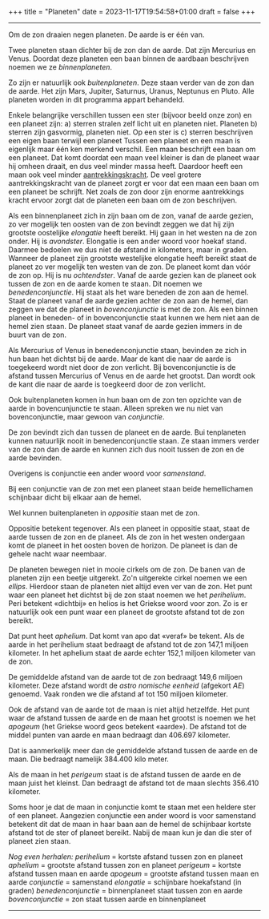 +++
title = "Planeten"
date = 2023-11-17T19:54:58+01:00
draft = false
+++

---
Om de zon draaien negen planeten. De aarde is er één van.

Twee planeten staan dichter bij de zon dan de aarde. Dat zijn Mercurius
en Venus. Doordat deze planeten een baan binnen de aardbaan beschrijven
noemen we ze *binnenplaneten*.

Zo zijn er natuurlijk ook *buitenplaneten*. Deze staan verder van de zon
dan de aarde. Het zijn Mars, Jupiter, Saturnus, Uranus, Neptunus en
Pluto. Alle planeten worden in dit programma appart behandeld.

Enkele belangrijke verschillen tussen een ster (bijvoor beeld onze zon)
en een planeet zijn: a) sterren stralen zelf licht uit en planeten niet.
Planeten b) sterren zijn gasvormig, planeten niet. Op een ster is c)
sterren beschrijven een eigen baan terwijl een planeet Tussen een
planeet en een maan is eigenlijk maar één ken merkend verschil. Een maan
beschrijft een baan om een planeet. Dat komt doordat een maan veel
kleiner is dan de planeet waar hij omheen draait, en dus veel minder
massa heeft. Daardoor heeft een maan ook veel minder
[aantrekkingskracht](/encyclopedie/aantrekkingskracht). De veel grotere
aantrekkingskracht van de planeet zorgt er voor dat een maan een baan om
een planeet be schrijft. Net zoals de zon door zijn enorme aantrekkings
kracht ervoor zorgt dat de planeten een baan om de zon beschrijven.

Als een binnenplaneet zich in zijn baan om de zon, vanaf de aarde
gezien, zo ver mogelijk ten oosten van de zon bevindt zeggen we dat hij
zijn grootste oostelijke *elongatie* heeft bereikt. Hij gaan in het
westen na de zon onder. Hij is *avondster*. Elongatie is een ander woord
voor hoekaf stand. Daarmee bedoelen we dus niet de afstand in
kilometers, maar in graden. Wanneer de planeet zijn grootste westelijke
elongatie heeft bereikt staat de planeet zo ver mogelijk ten westen van
de zon. De planeet komt dan vóór de zon op. Hij is nu *ochtendster*.
Vanaf de aarde gezien kan de planeet ook tussen de zon en de aarde komen
te staan. Dit noemen we *benedenconjunctie*. Hij staat als het ware
beneden de zon aan de hemel. Staat de planeet vanaf de aarde gezien
achter de zon aan de hemel, dan zeggen we dat de planeet in
*bovenconjunctie* is met de zon. Als een binnen planeet in beneden- of
in bovenconjunctie staat kunnen we hem niet aan de hemel zien staan. De
planeet staat vanaf de aarde gezien immers in de buurt van de zon.

Als Mercurius of Venus in benedenconjunctie staan, bevinden ze zich in
hun baan het dichtst bij de aarde. Maar de kant die naar de aarde is
toegekeerd wordt niet door de zon verlicht. Bij bovenconjunctie is de
afstand tussen Mercurius of Venus en de aarde het grootst. Dan wordt ook
de kant die naar de aarde is toegkeerd door de zon verlicht.

Ook buitenplaneten komen in hun baan om de zon ten opzichte van de aarde
in bovencunjunctie te staan. Alleen spreken we nu niet van
bovenconjunctie, maar gewoon van *conjunctie*.

De zon bevindt zich dan tussen de planeet en de aarde. Bui tenplaneten
kunnen natuurlijk nooit in benedenconjunctie staan. Ze staan immers
verder van de zon dan de aarde en kunnen zich dus nooit tussen de zon en
de aarde bevinden.

Overigens is conjunctie een ander woord voor *samenstand*.

Bij een conjunctie van de zon met een planeet staan beide hemellichamen
schijnbaar dicht bij elkaar aan de hemel.

Wel kunnen buitenplaneten in *oppositie* staan met de zon.

Oppositie betekent tegenover. Als een planeet in oppositie staat, staat
de aarde tussen de zon en de planeet. Als de zon in het westen ondergaan
komt de planeet in het oosten boven de horizon. De planeet is dan de
gehele nacht waar neembaar.

De planeten bewegen niet in mooie cirkels om de zon. De banen van de
planeten zijn een beetje uitgerekt. Zo'n uitgerekte cirkel noemen we
een *ellips*. Hierdoor staan de planeten niet altijd even ver van de
zon. Het punt waar een planeet het dichtst bij de zon staat noemen we
het *perihelium*. Peri betekent «dichtbij» en helios is het Griekse
woord voor zon. Zo is er natuurlijk ook een punt waar een planeet de
grootste afstand tot de zon bereikt.

Dat punt heet *aphelium*. Dat komt van apo dat «veraf» be tekent. Als de
aarde in het perihelium staat bedraagt de afstand tot de zon 147,1
miljoen kilometer. In het aphelium staat de aarde echter 152,1 miljoen
kilometer van de zon.

De gemiddelde afstand van de aarde tot de zon bedraagt 149,6 miljoen
kilometer. Deze afstand wordt de *astro nomische eenheid* (afgekort
*AE*) genoemd. Vaak ronden we die afstand af tot 150 miljoen kilometer.

Ook de afstand van de aarde tot de maan is niet altijd hetzelfde. Het
punt waar de afstand tussen de aarde en de maan het grootst is noemen we
het *apogeum* (het Griekse woord geos betekent «aarde»). De afstand tot
de middel punten van aarde en maan bedraagt dan 406.697 kilometer.

Dat is aanmerkelijk meer dan de gemiddelde afstand tussen de aarde en de
maan. Die bedraagt namelijk 384.400 kilo meter.

Als de maan in het *perigeum* staat is de afstand tussen de aarde en de
maan juist het kleinst. Dan bedraagt de afstand tot de maan slechts
356.410 kilometer.

Soms hoor je dat de maan in conjunctie komt te staan met een heldere
ster of een planeet. Aangezien conjunctie een ander woord is voor
samenstand betekent dit dat de maan in haar baan aan de hemel de
schijnbaar kortste afstand tot de ster of planeet bereikt. Nabij de maan
kun je dan die ster of planeet zien staan.

*Nog even herhalen: perihelium* = kortste afstand tussen zon en planeet
*aphelium* = grootste afstand tussen zon en planeet *perigeum* = kortste
afstand tussen maan en aarde *apogeum* = grootste afstand tussen maan en
aarde *conjunctie* = samenstand *elongatie* = schijnbare hoekafstand (in
graden) *benedenconjunctie* = binnenplaneet staat tussen zon en aarde
*bovenconjunctie* = zon staat tussen aarde en binnenplaneet

---
